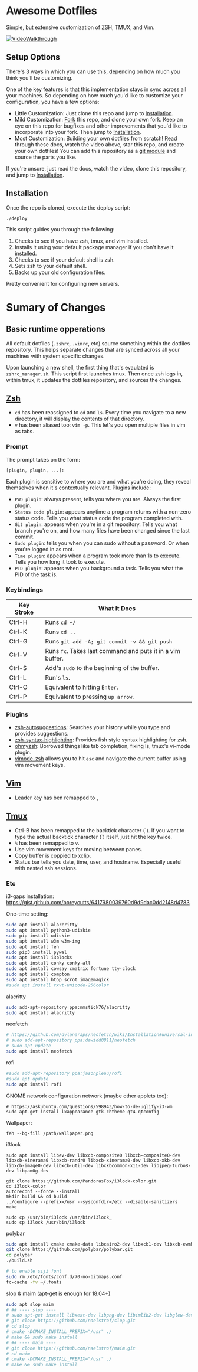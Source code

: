 # Awesome Dotfiles

Simple, but extensive customization of ZSH, TMUX, and Vim. 

[![VideoWalkthrough](https://img.youtube.com/vi/UgDz_9i2nwc/0.jpg)](https://www.youtube.com/watch?v=UgDz_9i2nwc)

## Setup Options

There's 3 ways in which you can use this, depending on how much you think you'll be customizing.

One of the key features is that this implementation stays in sync across all your machines. So depending on how much you'd like to customize your configuration, you have a few options:

* Little Customization: Just clone this repo and jump to [Installation](#installation).
* Mild Customization: [Fork]() this repo, and clone your own fork. Keep an eye on this repo for bugfixes and other improvements that you'd like to incorporate into your fork. Then jump to [Installation](#installation).
* Most Customization: Building your own dotfiles from scratch! Read through these docs, watch the video above, star this repo, and create your own dotfiles! You can add this repository as a [git module](https://git-scm.com/book/en/v2/Git-Tools-Submodules) and source the parts you like. 

If you're unsure, just read the docs, watch the video, clone this repository, and jump to [Installation](#installation).

## Installation

Once the repo is cloned, execute the deploy script:
```
./deploy
```

This script guides you through the following:

1. Checks to see if you have zsh, tmux, and vim installed. 
2. Installs it using your default package manager if you don't have it installed.
3. Checks to see if your default shell is zsh.
4. Sets zsh to your default shell.
5. Backs up your old configuration files.

Pretty convenient for configuring new servers.

# Sumary of Changes

## Basic runtime opperations 

All default dotfiles (`.zshrc`, `.vimrc`, etc) source something within the dotfiles repository. This helps separate changes that are synced across all your machines with system specific changes.

Upon launching a new shell, the first thing that's evaulated is `zshrc_manager.sh`. This script first launches tmux. Then once zsh logs in, within tmux, it updates the dotfiles repository, and sources the changes.

## [Zsh](https://en.wikipedia.org/wiki/Z_shell)

* `cd` has been reassigned to `cd` and `ls`. Every time you navigate to a new directory, it will display the contents of that directory.
* `v` has been aliased too: `vim -p`. This let's you open multiple files in vim as tabs. 

### Prompt

The prompt takes on the form:

```
[plugin, plugin, ...]: 
```

Each plugin is sensitive to where you are and what you're doing, they reveal themselves when it's contextually relevant. Plugins include:

* `PWD plugin`: always present, tells you where you are. Always the first plugin.
* `Status code plugin`: appears anytime a program returns with a non-zero status code. Tells you what status code the program completed with. 
* `Git plugin`: appears when you're in a git repository. Tells you what branch you're on, and how many files have been changed since the last commit.
* `Sudo plugin`: tells you when you can sudo without a password. Or when you're logged in as root.
* `Time plugin`: appears when a program took more than 1s to execute. Tells you how long it took to execute.
* `PID plugin`: appears when you background a task. Tells you what the PID of the task is.

### Keybindings
| Key Stroke | What It Does |
|------------|--------------|
| Ctrl-H     | Runs ``cd ~/`` |
| Ctrl-K     | Runs ``cd ..`` |
| Ctrl-G     | Runs ``git add -A; git commit -v && git push`` |
| Ctrl-V     | Runs ``fc``. Takes last command and puts it in a vim buffer. |
| Ctrl-S     | Add's ``sudo`` to the beginning of the buffer. |
| Ctrl-L     | Run's ``ls``. |
| Ctrl-O     | Equivalent to hitting ``Enter``. |
| Ctrl-P     | Equivalent to pressing ``up arrow``. |

### Plugins

* [zsh-autosuggestions](https://github.com/zsh-users/zsh-autosuggestions): Searches your history while you type and provides suggestions.
* [zsh-syntax-highlighting](https://github.com/zsh-users/zsh-syntax-highlighting/tree/ad522a091429ba180c930f84b2a023b40de4dbcc): Provides fish style syntax highlighting for zsh.
* [ohmyzsh](https://github.com/robbyrussell/oh-my-zsh/tree/291e96dcd034750fbe7473482508c08833b168e3): Borrowed things like tab completion, fixing ls, tmux's vi-mode plugin.
* [vimode-zsh](https://github.com/robbyrussell/oh-my-zsh/tree/master/plugins/vi-mode) allows you to hit `esc` and navigate the current buffer using vim movement keys.

## [Vim](https://en.wikipedia.org/wiki/Vim_(text_editor))

* Leader key has ben remapped to `,`

## [Tmux](https://en.wikipedia.org/wiki/Tmux)

* Ctrl-B has been remapped to the backtick character (&#96;). If you want to type the actual backtick character (&#96;) itself, just hit the key twice.
* `%` has been remapped to `v`.
* Use vim movement keys for moving between panes. 
* Copy buffer is coppied to xclip.
* Status bar tells you date, time, user, and hostname. Especially useful with nested ssh sessions. 


### Etc
i3-gaps installation: https://gist.github.com/boreycutts/6417980039760d9d9dac0dd2148d4783

One-time setting:
```bash
sudo apt install alarcritty
sudo apt install python3-udiskie
sudo pip install udiskie
sudo apt install w3m w3m-img
sudo apt install feh
sudo pip3 install pywal
sudo apt install i3blocks
sudo apt install conky conky-all
sudo apt install cowsay cmatrix fortune tty-clock
sudo apt install compton 
sudo apt install htop scrot imagemagick
#sudo apt install rxvt-unicode-256color
```

alacritty
```bash
sudo add-apt-repository ppa:mmstick76/alacritty
sudo apt install alacritty
```

neofetch
```bash
# https://github.com/dylanaraps/neofetch/wiki/Installation#universal-install
# sudo add-apt-repository ppa:dawidd0811/neofetch
# sudo apt update
sudo apt install neofetch
```

rofi
```bash
#sudo add-apt-repository ppa:jasonpleau/rofi
#sudo apt update
sudo apt install rofi
```

GNOME network configuration network (maybe other applets too):
```
# https://askubuntu.com/questions/598943/how-to-de-uglify-i3-wm
sudo apt-get install lxappearance gtk-chtheme qt4-qtconfig
```

Wallpaper:
```
feh --bg-fill /path/wallpaper.png
```

i3lock
```
sudo apt install libev-dev libxcb-composite0 libxcb-composite0-dev libxcb-xinerama0 libxcb-randr0 libxcb-xinerama0-dev libxcb-xkb-dev libxcb-image0-dev libxcb-util-dev libxkbcommon-x11-dev libjpeg-turbo8-dev libpam0g-dev

git clone https://github.com/PandorasFox/i3lock-color.git
cd i3lock-color
autoreconf --force --install
mkdir build && cd build
../configure --prefix=/usr --sysconfdir=/etc --disable-sanitizers
make

sudo cp /usr/bin/i3lock /usr/bin/i3lock_                                     
sudo cp i3lock /usr/bin/i3lock

```

polybar
```bash
sudo apt install cmake cmake-data libcairo2-dev libxcb1-dev libxcb-ewmh-dev libxcb-icccm4-dev libxcb-image0-dev libxcb-randr0-dev libxcb-util0-dev libxcb-xkb-dev pkg-config python-xcbgen xcb-proto libxcb-xrm-dev i3-wm libasound2-dev libmpdclient-dev libiw-dev libcurl4-openssl-dev libpulse-dev libxcb-composite0 libxcb-composite0-dev
git clone https://github.com/polybar/polybar.git
cd polybar
./build.sh

# to enable siji font
sudo rm /etc/fonts/conf.d/70-no-bitmaps.conf
fc-cache -fv ~/.fonts
```

slop & maim (apt-get is enough for 18.04+)
```bash
sudo apt slop maim
# ## ---- slop ----
# sudo apt-get install libxext-dev libpng-dev libimlib2-dev libglew-dev libxrender-dev libxrandr-dev libglm-dev
# git clone https://github.com/naelstrof/slop.git
# cd slop
# cmake -DCMAKE_INSTALL_PREFIX="/usr" ./
# make && sudo make install
# ## ---- maim ----
# git clone https://github.com/naelstrof/maim.git
# cd maim
# cmake -DCMAKE_INSTALL_PREFIX="/usr" ./
# make && sudo make install
```


